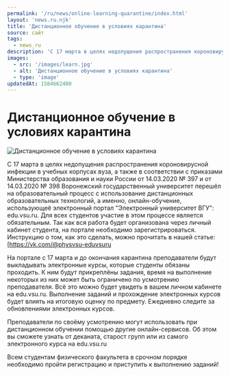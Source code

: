 ```yaml
---
permalink: '/ru/news/online-learning-quarantine/index.html'
layout: 'news.ru.njk'
title: 'Дистанционное обучение в условиях карантина'
source: сайт
tags:
  - news_ru
description: 'С 17 марта в целях недопущения распространения короновирусной инфекции...'
images:
  - src: '/images/learn.jpg'
  - alt: 'Дистанционное обучение в условиях карантина'
  - type: 'image'
updatedAt: 1584662400
---
```

# Дистанционное обучение в условиях карантина

![Дистанционное обучение в условиях карантина](/images/media-gallery/learn.jpg)

С 17 марта в целях недопущения распространения короновирусной инфекции в учебных корпусах вуза, а также в соответствии с приказами Министерства образования и науки России от 14.03.2020 № 397 и от 14.03.2020 № 398 Воронежский государственный университет перешёл на образовательный процесс с использование дистанционных образовательных технологий, а именно, онлайн-обучение, использующеё электронный портал "Электронный университет ВГУ": edu.vsu.ru. Для всех студентов участие в этом процессе является обязательным. Так как вся работа будет организована через личный кабинет студента, на портале необходимо зарегистрироваться. Инструкцию о том, как это сделать, можно прочитать в нашей статье:[https://vk.com/@physvsu-eduvsuru

На портале с 17 марта и до окончания карантина преподаватели будут выкладывать электронные курсы, которые студенты обязаны проходить. К ним будут прикреплёны задания, время на выполнение некоторых из них может быть ограничено по усмотрению преподавателя. Всё это можно будет увидеть в вашем личном кабинете на edu.vsu.ru. Выполнение заданий и прохождение электронных курсов будет влиять на итоговую оценку по предмету. Ежедневно следите за обновлениями электронных курсов.

Преподаватели по своёму усмотрению могут использовать при дистанционном обучении помощью другие онлайн-сервисов. Об этом вы сможете узнать от деканата, старост групп или из самого электронного курса на edu.vsu.ru

Всем студентам физического факультета в срочном порядке необходимо пройти регистрацию и приступить к выполнению заданий!
